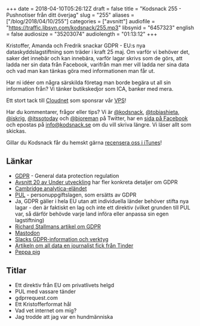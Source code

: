 +++
date = 2018-04-10T05:26:12Z
draft = false
title = "Kodsnack 255 - Pushnotiser från ditt överjag"
slug = "255"
aliases = ["/blog/2018/04/10/255"]
categories = ["avsnitt"]
audiofile = "https://traffic.libsyn.com/kodsnack/255.mp3"
libsynid = "6457323"
english = false
audiosize = "35203074"
audiolength = "01:13:12"
+++

Kristoffer, Amanda och Fredrik snackar GDPR - EU:s nya dataskyddslagstiftning som träder i kraft 25 maj. Om varför vi behöver det, saker det innebär och kan innebära, varför lagar skrivs som de görs, att ladda ner sin data från Facebook, varifrån man mer vill ladda ner sina data och vad man kan tänkas göra med informationen man får ut.

Har ni idéer om några särskilda företag man borde begära ut all sin information från? Vi tänker butikskedjor som ICA, banker med mera.

Ett stort tack till [Cloudnet](http://www.cloudnet.se) som sponsrar vår [VPS](http://en.wikipedia.org/wiki/Virtual_private_server)!

Har du kommentarer, frågor eller tips? Vi är [@kodsnack](https://www.twitter.com/kodsnack), [@tobiashieta](https://www.twitter.com/tobiashieta), [@iskrig](https://www.twitter.com/iskrig), [@itssotoday](https://twitter.com/itssotoday) och [@bjoreman](https://www.twitter.com/bjoreman) på Twitter, har en [sida på Facebook](https://www.facebook.com/kodsnack) och epostas på [info@kodsnack.se](mailto:info@kodsnack.se) om du vill skriva längre. Vi läser allt som skickas.

Gillar du Kodsnack får du hemskt gärna [recensera oss i iTunes](http://itunes.apple.com/se/podcast/kodsnack/id561631498?l=en)!

## Länkar ##
* [GDPR](https://en.wikipedia.org/wiki/General_Data_Protection_Regulation) - General data protection regulation
* [Avsnitt 20 av Under utveckling](http://www.timeedit.com/poddavsnitt-20-gdpr-vad-behover-vi-tanka-pa/) har fler konkreta detaljer om GDPR
* [Cambridge analytica-eländet](https://www.theverge.com/2018/3/25/17161726/facebook-cambridge-analytica-data-online-marketers)
* [PUL](https://sv.wikipedia.org/wiki/Personuppgiftslagen) - personuppgiftslagen, som ersätts av GDPR
* Ja, GDPR gäller i hela EU utan att individuella länder behöver stifta nya lagar - den är faktiskt en lag och inte ett direktiv (vilket grunden till PUL var, så därför behövde varje land införa eller anpassa sin egen lagstiftning)
* [Richard Stallmans artikel om GDPR](https://www.theguardian.com/commentisfree/2018/apr/03/facebook-abusing-data-law-privacy-big-tech-surveillance)
* [Mastodon](https://mastodon.social/about)
* [Slacks GDPR-information och verktyg](https://slack.com/gdpr)
* [Artikeln om all data en journalist fick från Tinder](https://www.theguardian.com/technology/2017/sep/26/tinder-personal-data-dating-app-messages-hacked-sold?CMP=share_btn_tw)
* [Peppa pig](https://en.wikipedia.org/wiki/Peppa_Pig)

## Titlar ##
* Ett direktiv från EU om privatlivets helgd
* PUL med vassare tänder
* gdprrequest.com
* Ett Kristofferformat hål
* Vad vet internet om mig?
* Jag trodde att jag var en hundmänniska
